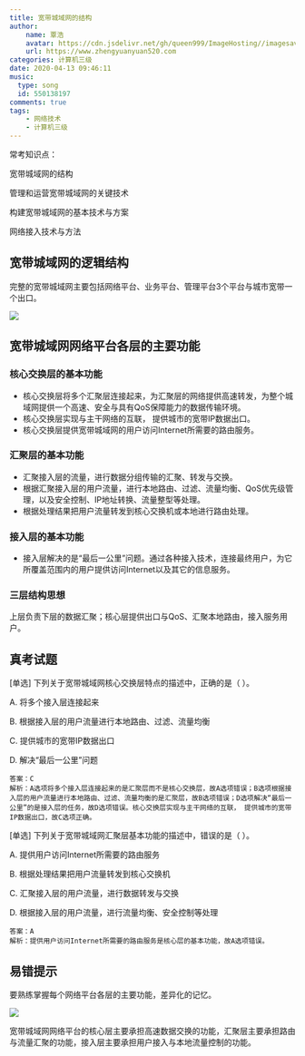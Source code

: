 ```yaml
---
title: 宽带城域网的结构
author:
	name: 覃浩
	avatar: https://cdn.jsdelivr.net/gh/queen999/ImageHosting//imagesavatar.jpg
	url: https://www.zhengyuanyuan520.com
categories: 计算机三级
date: 2020-04-13 09:46:11
music:
  type: song  
  id: 550138197
comments: true
tags:  
	- 网络技术
	- 计算机三级
---
```


常考知识点：

宽带城域网的结构

管理和运营宽带城域网的关键技术

构建宽带城域网的基本技术与方案

网络接入技术与方法

<!-- more -->

## 宽带城域网的逻辑结构

完整的宽带城域网主要包括网络平台、业务平台、管理平台3个平台与城市宽带一个出口。

![](https://cdn.jsdelivr.net/gh/queen999/ImageHosting/images/20200413090441.png)

## 宽带城域网网络平台各层的主要功能

### 核心交换层的基本功能

- 核心交换层将多个汇聚层连接起来，为汇聚层的网络提供高速转发，为整个城域网提供一个高速、安全与具有QoS保障能力的数据传输环境。
- 核心交换层实现与主干网络的互联， 提供城市的宽带IP数据出口。
- 核心交换层提供宽带城域网的用户访问Internet所需要的路由服务。

### 汇聚层的基本功能

- 汇聚接入层的流量，进行数据分组传输的汇聚、转发与交换。
- 根据汇聚接入层的用户流量，进行本地路由、过滤、流量均衡、QoS优先级管理，以及安全控制、IP地址转换、流量整型等处理。
- 根据处理结果把用户流量转发到核心交换机或本地进行路由处理。

### 接入层的基本功能

- 接入层解决的是“最后一公里”问题。通过各种接入技术，连接最终用户，为它所覆盖范围内的用户提供访问Internet以及其它的信息服务。

### 三层结构思想

上层负责下层的数据汇聚；核心层提供出口与QoS、汇聚本地路由，接入服务用户。

## 真考试题

[单选]  下列关于宽带城域网<red>核心交换层</red>特点的描述中，<red>正确</red>的是（         ）。

A.    将多个接入层连接起来

B.    根据接入层的用户流量进行本地路由、过滤、流量均衡

C.    提供城市的宽带IP数据出口

D.    解决“最后一公里”问题

```
答案：C
解析：A选项将多个接入层连接起来的是汇聚层而不是核心交换层，故A选项错误；B选项根据接入层的用户流量进行本地路由、过滤、流量均衡的是汇聚层，故B选项错误；D选项解决“最后一公里”的是接入层的任务，故D选项错误。核心交换层实现与主干网络的互联， 提供城市的宽带IP数据出口，故C选项正确。
```

[单选]  下列关于宽带城域网<red>汇聚层</red>基本功能的描述中，<red>错误</red>的是（            ）。

A.	提供用户访问Internet所需要的路由服务

B.	根据处理结果把用户流量转发到核心交换机

C.	汇聚接入层的用户流量，进行数据转发与交换

D.	根据接入层的用户流量，进行流量均衡、安全控制等处理

```
答案：A
解析：提供用户访问Internet所需要的路由服务是核心层的基本功能，故A选项错误。
```

## 易错提示

要熟练掌握每个网络平台各层的主要功能，差异化的记忆。

![](https://cdn.jsdelivr.net/gh/queen999/ImageHosting/images/20200413094251.png)

宽带城域网网络平台的<red>核心层</red>主要承担<red>高速数据交换</red>的功能，<red>汇聚层</red>主要承担<red>路由与流量汇聚</red>的功能，<red>接入层</red>主要承担<red>用户接入与本地流量控制</red>的功能。